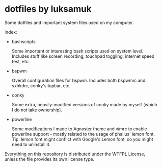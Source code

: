 dotfiles by luksamuk
====================

Some dotfiles and important system files used on my computer.

Index:
- bashscripts

    Some important or interesting bash scripts used on system level.
    Includes stuff like screen recording, touchpad toggling, internet speed test, etc.
    
- bspwm

    Overall configuration files for bspwm.
    Includes both bspwmrc and sxhkdrc, conky's topbar, etc.
    
- conky

    Some extra, heavily-modified versions of conky made by myself (which I do not take ownership).

- powerline
	
	Some modifications I made to Agnoster theme and vimrc to enable powerline support - mostly related to the usage of phallus' lemon font.
	Tip: lemon font might conflict with Google's Lemon font, so you might need to uninstall it.

Everything on this repository is distributed under the WTFPL License, unless the file provides its own license type.
